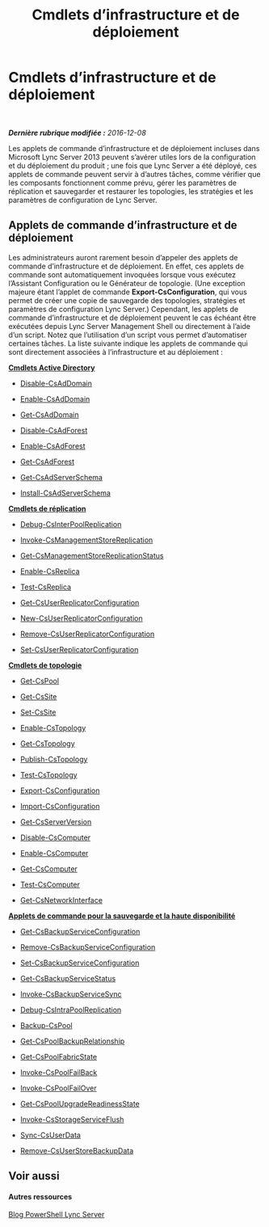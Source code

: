 ﻿---
title: Cmdlets d’infrastructure et de déploiement
TOCTitle: Cmdlets d’infrastructure et de déploiement
ms:assetid: 0a6e872a-9f70-4f23-a4a5-8820dbf55370
ms:mtpsurl: https://technet.microsoft.com/fr-fr/library/Gg398153(v=OCS.15)
ms:contentKeyID: 49296210
ms.date: 12/10/2016
mtps_version: v=OCS.15
ms.translationtype: HT
---

# Cmdlets d’infrastructure et de déploiement

 

_**Dernière rubrique modifiée :** 2016-12-08_

Les applets de commande d’infrastructure et de déploiement incluses dans Microsoft Lync Server 2013 peuvent s’avérer utiles lors de la configuration et du déploiement du produit ; une fois que Lync Server a été déployé, ces applets de commande peuvent servir à d’autres tâches, comme vérifier que les composants fonctionnent comme prévu, gérer les paramètres de réplication et sauvegarder et restaurer les topologies, les stratégies et les paramètres de configuration de Lync Server.

## Applets de commande d’infrastructure et de déploiement

Les administrateurs auront rarement besoin d’appeler des applets de commande d’infrastructure et de déploiement. En effet, ces applets de commande sont automatiquement invoquées lorsque vous exécutez l’Assistant Configuration ou le Générateur de topologie. (Une exception majeure étant l’applet de commande **Export-CsConfiguration**, qui vous permet de créer une copie de sauvegarde des topologies, stratégies et paramètres de configuration Lync Server.) Cependant, les applets de commande d’infrastructure et de déploiement peuvent le cas échéant être exécutées depuis Lync Server Management Shell ou directement à l’aide d’un script. Notez que l’utilisation d’un script vous permet d’automatiser certaines tâches. La liste suivante indique les applets de commande qui sont directement associées à l’infrastructure et au déploiement :

**[Cmdlets Active Directory](lync-server-2013-active-directory-cmdlets.md)**

  -   
    [Disable-CsAdDomain](disable-csaddomain.md)

  -   
    [Enable-CsAdDomain](enable-csaddomain.md)

  -   
    [Get-CsAdDomain](get-csaddomain.md)

  -   
    [Disable-CsAdForest](disable-csadforest.md)

  -   
    [Enable-CsAdForest](enable-csadforest.md)

  -   
    [Get-CsAdForest](get-csadforest.md)

  -   
    [Get-CsAdServerSchema](get-csadserverschema.md)

  -   
    [Install-CsAdServerSchema](install-csadserverschema.md)

**[Cmdlets de réplication](lync-server-2013-replication-cmdlets.md)**

  -   
    [Debug-CsInterPoolReplication](debug-csinterpoolreplication.md)

  -   
    [Invoke-CsManagementStoreReplication](invoke-csmanagementstorereplication.md)

  -   
    [Get-CsManagementStoreReplicationStatus](get-csmanagementstorereplicationstatus.md)

  -   
    [Enable-CsReplica](enable-csreplica.md)

  -   
    [Test-CsReplica](test-csreplica.md)

  -   
    [Get-CsUserReplicatorConfiguration](get-csuserreplicatorconfiguration.md)

  -   
    [New-CsUserReplicatorConfiguration](new-csuserreplicatorconfiguration.md)

  -   
    [Remove-CsUserReplicatorConfiguration](remove-csuserreplicatorconfiguration.md)

  -   
    [Set-CsUserReplicatorConfiguration](set-csuserreplicatorconfiguration.md)

**[Cmdlets de topologie](lync-server-2013-topology-cmdlets.md)**

  -   
    [Get-CsPool](get-cspool.md)

  -   
    [Get-CsSite](get-cssite.md)

  -   
    [Set-CsSite](set-cssite.md)

  -   
    [Enable-CsTopology](enable-cstopology.md)

  -   
    [Get-CsTopology](get-cstopology.md)

  -   
    [Publish-CsTopology](publish-cstopology.md)

  -   
    [Test-CsTopology](test-cstopology.md)

  -   
    [Export-CsConfiguration](export-csconfiguration.md)

  -   
    [Import-CsConfiguration](import-csconfiguration.md)

  -   
    [Get-CsServerVersion](get-csserverversion.md)

  -   
    [Disable-CsComputer](disable-cscomputer.md)

  -   
    [Enable-CsComputer](enable-cscomputer.md)

  -   
    [Get-CsComputer](get-cscomputer.md)

  -   
    [Test-CsComputer](test-cscomputer.md)

  -   
    [Get-CsNetworkInterface](get-csnetworkinterface.md)

**[Applets de commande pour la sauvegarde et la haute disponibilité](lync-server-2013-backup-and-high-availability-cmdlets.md)**

  - [Get-CsBackupServiceConfiguration](get-csbackupserviceconfiguration.md)

  - [Remove-CsBackupServiceConfiguration](remove-csbackupserviceconfiguration.md)

  - [Set-CsBackupServiceConfiguration](set-csbackupserviceconfiguration.md)

  - [Get-CsBackupServiceStatus](get-csbackupservicestatus.md)

  - [Invoke-CsBackupServiceSync](invoke-csbackupservicesync.md)

  - [Debug-CsIntraPoolReplication](debug-csintrapoolreplication.md)

  - [Backup-CsPool](backup-cspool.md)

  - [Get-CsPoolBackupRelationship](get-cspoolbackuprelationship.md)

  - [Get-CsPoolFabricState](get-cspoolfabricstate.md)

  - [Invoke-CsPoolFailBack](invoke-cspoolfailback.md)

  - [Invoke-CsPoolFailOver](invoke-cspoolfailover.md)

  - [Get-CsPoolUpgradeReadinessState](get-cspoolupgradereadinessstate.md)

  - [Invoke-CsStorageServiceFlush](invoke-csstorageserviceflush.md)

  - [Sync-CsUserData](sync-csuserdata.md)

  - [Remove-CsUserStoreBackupData](remove-csuserstorebackupdata.md)

## Voir aussi

#### Autres ressources

[Blog PowerShell Lync Server](http://go.microsoft.com/fwlink/?linkid=203150%26clcid=0x40c)


